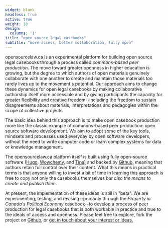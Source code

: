 ```yaml
---
widget: blank
headless: true
active: true
weight: 10
design:
  columns: '1'
title: "open source legal casebooks"
subtitle: "more access, better collaboration, fully open"
---
```


opensourcelaw.ca is an experimental platform for building open source legal casebooks through a process called *commons-based peer production*. The move toward greater openness in higher education is growing, but the degree to which authors of open materials genuinely collaborate with one another to create and maintain those materials too rarely lives up to the movement's potential. Our approach aims to change these dynamics for open legal casebooks by making collaborative authorship itself more accessible and by giving participants the capacity for greater flexibility and creative freedom--including the freedom to sustain disagreements about materials, interpretations and pedagogies within the scope of collective projects. 

The basic idea behind this approach is to make open casebook production more like the classic example of commons-based peer production: open source software development. We aim to adopt some of the key tools, mindsets and processes used everyday by open software developers, without the need to write computer code or learn complex systems for data or knowledge management. 

The opensourcelaw.ca platform itself is built using fully open-source software ([Hugo](https://gohugo.io), [Wowchemy](https://wowchemy.com/), and [Tina)](https://tina.io) and backed by [Github,](http://github.com) meaning that authors retain full control over their content. What this means in practical terms is that anyone willing to invest a bit of time in learning this approach is free to copy not only the casebooks themselves *but also the means to create and publish them*. 

At present, the implementation of these ideas is still in "beta". We are experimenting, testing, and revising--primarily through the *Property in Canada's Political Economy* casebook--to develop a process of peer production for legal casebooks that is both workable in practice and true to the ideals of access and openness. Please feel free to explore, fork the project on [Github](https://github.com/radish-es/opensourcelaw), or [get in touch about your interest or ideas.](/about) 